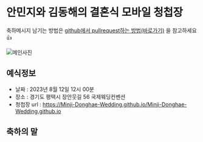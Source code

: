 # 안민지와 김동해의 결혼식 모바일 청첩장

축하메시지 남기는 방법은 [github에서 pullrequest하는 방법(바로가기)](https://wayhome25.github.io/git/2017/07/08/git-first-pull-request-story/) 을 참고하세요 👍

![메인사진](https://github.com/Minji-Donghae-Wedding/Minji-Donghae-Wedding.github.io/raw/master/docs/images/pic22222222.jpeg)

## 예식정보

* 날짜 : 2023년 8월 12일 12시 00분
* 장소 : 경기도 평택시 장안웃길 56 국제웨딩컨벤션
* 청첩장 url : https://Minji-Donghae-Wedding.github.io/Minji-Donghae-Wedding.github.io

## 축하의 말

